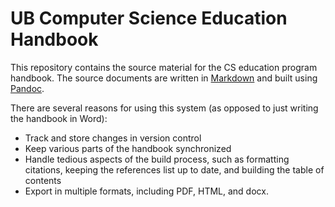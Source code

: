 # UB Computer Science Education Handbook

This repository contains the source material for the CS education program handbook. 
The source documents are written in [Markdown](https://daringfireball.net/projects/markdown/) 
and built using [Pandoc](https://pandoc.org/MANUAL.html). 

There are several reasons for using this system (as opposed to just writing the handbook in Word):

- Track and store changes in version control
- Keep various parts of the handbook synchronized
- Handle tedious aspects of the build process, such as formatting citations, keeping the 
  references list up to date, and building the table of contents
- Export in multiple formats, including PDF, HTML, and docx.
